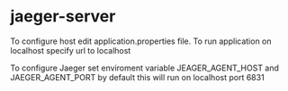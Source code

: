 # jaeger-server

To configure host edit application.properties file.
To run application on localhost specify url to localhost

To configure Jaeger set enviroment variable JEAGER_AGENT_HOST and JAEGER_AGENT_PORT
by default this will run on localhost port 6831
